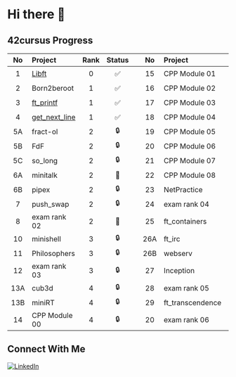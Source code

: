# Hi there 👋


## 42cursus Progress
| No  | Project                             | Rank | Status |   | No  | Project          | Rank | Status |
| :-: | :---------------------------------  |:--:  | :----: | - | :-: | :--------------- | :--: |:----:  |
| 1   | [Libft](../../../42_libft)          |  0   |   ✅   |   | 15  | CPP Module 01    |  4   |  🔒    |
| 2   | Born2beroot								          |  1   |   ✅   |   | 16  | CPP Module 02    |  4   |  🔒    |
| 3   | [ft_printf](../../../42_ft_printf)  |  1   |   ✅   |   | 17  | CPP Module 03    |  4   |  🔒    |
| 4   | [get_next_line](../../../42_gnl) 	  |  1   |   ✅   |   | 18  | CPP Module 04    |  4   |  🔒    |
| 5A  | fract-ol                            |  2	 |   🔒   |   | 19  | CPP Module 05    |  4   |  🔒    |
| 5B  | FdF									                |  2   |   🔒   |   | 20  | CPP Module 06    |  4   |  🔒    |
| 5C  | so_long								              |  2	 |   🔒   |   | 21  | CPP Module 07    |  4   |  🔒    |
| 6A  | minitalk                            |  2   |   👷   |   | 22  | CPP Module 08    |  4   |  🔒    |
| 6B  | pipex      							            |  2	 |   🔒   |   | 23  | NetPractice      |  4   |  🔒    |
| 7   | push_swap	                          |  2	 |	 🔒   |   | 24  | exam rank 04     |  4   |  🔒    |
| 8   | exam rank 02							          |  2   |   👷   |   | 25  | ft_containers    |  5   |  🔒    |
| 10  | minishell			 					            |  3	 |   🔒   |   | 26A | ft_irc           |  5   |  🔒    |
| 11  | Philosophers                        |  3   |   🔒   |   | 26B | webserv          |  5   |  🔒    |
| 12  | exam rank 03                        |  3   |   🔒   |   | 27  | Inception        |  5   |  🔒    |
| 13A | cub3d 	 	                          |  4   |   🔒   |   | 28  | exam rank 05     |  5   |  🔒    |
| 13B | miniRT                              |  4   |   🔒   |   | 29  | ft_transcendence |  6   |  🔒    |
| 14  | CPP Module 00                       |  4   |   🔒   |   | 20  | exam rank 06     |  6   |  🔒    |

## Connect With Me
[![LinkedIn](https://img.shields.io/badge/-LinkedIn-0e76a8?style=flat-square&logo=linkedin&logoColor=white)](https://www.linkedin.com/in/tanja-schmidt-667a36122/)
<!-- [![Docker Hub](https://img.shields.io/badge/-Docker%20Hub-0db7ed?style=flat-square&logo=docker&logoColor=white)](https://hub.docker.com/u/) -->
<!-- [![Personal Website](https://img.shields.io/badge/-Personal%20Website-f8f8fa?style=flat-square)](https://tanjasportfolio.com) -->


<!--
**Sunkio/Sunkio** is a ✨ _special_ ✨ repository because its `README.md` (this file) appears on your GitHub profile.

Here are some ideas to get you started:

- 🔭 I’m currently working on ...
- 🌱 I’m currently learning ...
- 👯 I’m looking to collaborate on ...
- 🤔 I’m looking for help with ...
- 💬 Ask me about ...
- 📫 How to reach me: ...
- 😄 Pronouns: ...
- ⚡ Fun fact: ...
-->
